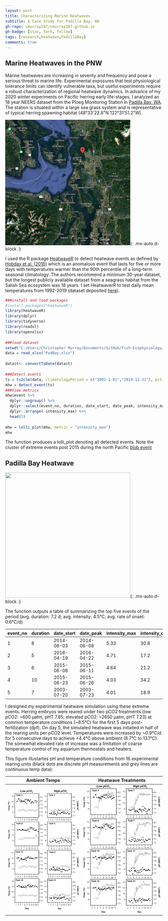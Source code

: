 ```yaml
---
layout: post
title: Characterizing Marine Heatwaves
subtitle: A Case Study for Padilla Bay, WA
gh-repo: cmurray187/cmurray187.github.io
gh-badge: [star, fork, follow]
tags: [research,heatwave,PadillaBay]
comments: true
---
```

## **Marine Heatwaves in the PNW**

Marine heatwaves are increasing in severity and frequency and pose a serious threat to marine life. Experimental exposures that test physiological tolerance limits can identify vulnerable taxa, but useful experiments require a robust characterization of regional heatwave dynamics. In advance of my 2020 winter experiments on Pacific herring early life-stages, I analyzed an 18 year NEERS dataset from the Ploeg Monitoring Station in [Padilla Bay, WA](https://coast.noaa.gov/nerrs/reserves/padilla-bay.html). The station is situated within a large sea grass system and is representative of typical herring spawning habitat (48°33'22.8"N 122°31'51.2"W).

<img src="https://raw.githubusercontent.com/cmurray187/cmurray187.github.io/master/notebookimages/Heatwaves/PloegChannel_map.PNG" width="400" height="400">{: .mx-auto.d-block :}


I used the R package [HeatwaveR](https://robwschlegel.github.io/heatwaveR/) to detect heatwave events as defined by [Hobday et al. (2016)](https://www.sciencedirect.com/science/article/abs/pii/S0079661116000057) which is an anomalous event that lasts for five or more days with temperatures warmer than the 90th percentile of a long-term seasonal climatology. The authors recommend a minimum 30-year dataset, but the longest publicly available dataset from a seagrass habitat from the Salish Sea ecosystem was 18 years. I set HeatwaverR to test daily mean temperatures from 1992-2019 (dataset deposited [here](https://github.com/cmurray187/Fish-Ecophysiology/blob/master/Heatwave%20Analysis/PadBay.xlsx)). 

```R
###install and load packages
#install.packages("heatwaveR")
library(heatwaveR)
library(dplyr)
library(tidyverse)
library(readxl)
library(openxlsx)

###load dataset
setwd("C:/Users/Christopher Murray/Documents/GitHub/Fish-Ecophysiology/Heatwave Analysis")
data = read_xlsx("PadBay.xlsx")

data$t<- convertToDate(data$t)

###Detect events
ts = ts2clm(data, climatologyPeriod = c("2002-1-01","2019-12-31"), pctile = 90)
mhw = detect_event(ts)
###View metrics
mhw$event %>%
  dplyr::ungroup() %>%
  dplyr::select(event_no, duration, date_start, date_peak, intensity_max, intensity_cumulative, rate_onset) %>%
  dplyr::arrange(-intensity_max) %>%
  head(5)

mhw = lolli_plot(mhw, metric = "intensity_max")
mhw
```

The function produces a lolli_plot denoting all detected events. Note the cluster of extreme events post 2015 during the north Pacific [blob event](https://research.noaa.gov/article/ArtMID/587/ArticleID/2559/So-what-are-marine-heat-waves)

## Padilla Bay Heatwave
<img src="https://raw.githubusercontent.com/cmurray187/Fish-Ecophysiology/master/Heatwave%20Analysis/figs/Padilla%20Bay%20heatwave%20events.png" width="400" height="400">{: .mx-auto.d-block :}


The function outputs a table of summarizing the top five events of the period (avg. duration: 7.2 d; avg. intensity: 4.5°C; avg. rate of onset: 0.6°C/d)

|event_no | duration | date_start | date_peak | intensity_max | intensity_cumulative | rate_onset |
|:-------- | :-------- | :---------- | :--------- | :------------- | :-------------------- | :---------- |
1 | 8 | 2014-06-03 | 2014-06-08 | 5.33 | 30.8 | 0.564 |
2 | 5 | 2016-04-19 | 2016-04-22 | 4.71 | 17.2 | 0.669 |
3 | 6 | 2015-06-08 | 2015-06-11 | 4.64 | 21.2 | 0.649 |
4 | 10 | 2015-06-23 | 2015-06-26 | 4.03 | 34.2 | 0.327 |
5 | 7 | 2003-07-20 | 2003-07-23 | 4.01 | 18.9 | 0.607 |

I designed my experimental heatwave simulation using these extreme events. Herring embryos were reared under two pCO2 treatments (low pCO2: ~600 µatm, pHT 7.85; elevated pCO2: ~2650 µatm, pHT 7.23) at common temperature conditions (~8.5°C) for the first 5 days post-fertilization (dpf). On day 5, the simulated heatwave was initaited in half of the rearing units per pCO2 level. Temperatures were increased by ~0.9°C/d for 5 consecutive days to achieve +4.4°C above ambient (8.7°C to 13.1°C). The somewhat elevated rate of increase was a limitation of coarse temperature control of my aquarium thermostats and heaters. 

This figure illustartes pH and temperature conditions from 16 experimental rearing units (black dots are discrete pH measurements and grey lines are continuous temp data):

Ambient Temps            |  Heatwave Treatments
:-------------------------:|:-------------------------:
![](https://raw.githubusercontent.com/cmurray187/cmurray187.github.io/master/notebookimages/Heatwaves/Fig.%20xx%20-%20Ambient%20temp%20and%20pH%20conditions.JPG)  |  ![](https://raw.githubusercontent.com/cmurray187/cmurray187.github.io/master/notebookimages/Heatwaves/Fig.%20xx%20-%20Heatwave%20temp%20and%20pH%20conditions.JPG)

